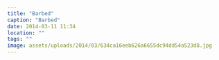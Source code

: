 ```yaml
---
title: "Barbed"
caption: "Barbed"
date: 2014-03-11 11:34
location: ""
tags: ""
image: assets/uploads/2014/03/634ca16eeb626a6655dc94dd54a523d8.jpg
---
```

